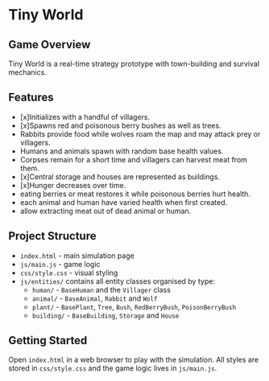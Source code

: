 # Tiny World

## Game Overview
Tiny World is a real-time strategy prototype with town-building and survival mechanics.

## Features

- [x]Initializes with a handful of villagers.
- [x]Spawns red and poisonous berry bushes as well as trees.
- Rabbits provide food while wolves roam the map and may attack prey or villagers.
- Humans and animals spawn with random base health values.
- Corpses remain for a short time and villagers can harvest meat from them.
- [x]Central storage and houses are represented as buildings.
- [x]Hunger decreases over time.
- eating berries or meat restores it while poisonous berries hurt health.
- each animal and human have varied health when first created.
- allow extracting meat out of dead animal or human.

## Project Structure

- `index.html` - main simulation page
- `js/main.js` - game logic
- `css/style.css` - visual styling
- `js/entities/` contains all entity classes organised by type:
  - `human/` - `BaseHuman` and the `Villager` class
  - `animal/` - `BaseAnimal`, `Rabbit` and `Wolf`
  - `plant/` - `BasePlant`, `Tree`, `Bush`, `RedBerryBush`, `PoisonBerryBush`
  - `building/` - `BaseBuilding`, `Storage` and `House`

## Getting Started

Open `index.html` in a web browser to play with the simulation. All styles are stored in `css/style.css` and the game logic lives in `js/main.js`.
